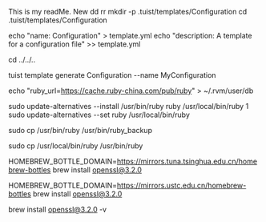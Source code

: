 This is my readMe.
New
dd
rr
mkdir -p .tuist/templates/Configuration
cd .tuist/templates/Configuration

echo "name: Configuration" > template.yml
echo "description: A template for a configuration file" >> template.yml

cd ../../..

tuist template generate Configuration --name MyConfiguration

echo "ruby_url=https://cache.ruby-china.com/pub/ruby" > ~/.rvm/user/db

sudo update-alternatives --install /usr/bin/ruby ruby /usr/local/bin/ruby 1
sudo update-alternatives --set ruby /usr/local/bin/ruby


sudo cp /usr/bin/ruby /usr/bin/ruby_backup

sudo cp /usr/local/bin/ruby /usr/bin/ruby


HOMEBREW_BOTTLE_DOMAIN=https://mirrors.tuna.tsinghua.edu.cn/homebrew-bottles brew install openssl@3.2.0

HOMEBREW_BOTTLE_DOMAIN=https://mirrors.ustc.edu.cn/homebrew-bottles brew install openssl@3.2.0

brew install openssl@3.2.0 -v

